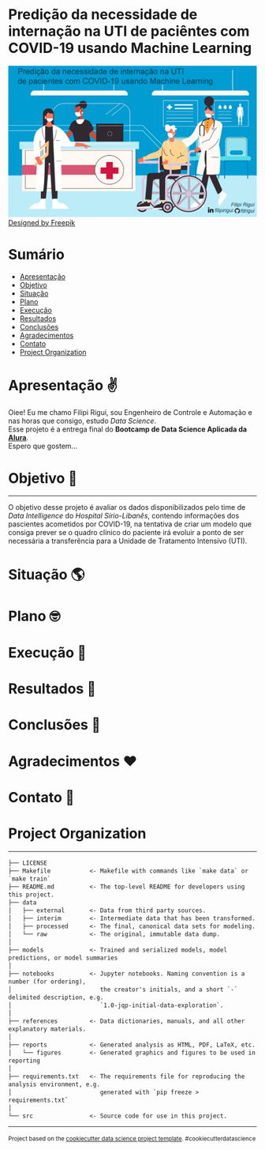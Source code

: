 Predição da necessidade de internação na UTI de paciêntes com COVID-19 usando Machine Learning
==============================

![Cover](https://raw.githubusercontent.com/fdrigui/covid19_icu_admission_prediction/main/img/cover_img_mini.png)
<a href="http://www.freepik.com">Designed by Freepik</a>

# Sumário
<!--ts-->
   * [Apresentação](#apre)
   * [Objetivo](#res)
   * [Situação](#sit)
   * [Plano](#plan)
   * [Execução](#exec)
   * [Resultados](#result)
   * [Conclusões](#concl)
   * [Agradecimentos](#agrad)
   * [Contato](#contato)
   * [Project Organization](#porg)
<!--te-->

<a name="apre"></a>
# Apresentação ✌️
Oiee! Eu me chamo Filipi Rigui, sou Engenheiro de Controle e Automação e nas horas que consigo, estudo *Data Science*.<br> Esse projeto é a entrega final do **Bootcamp de Data Science Aplicada da [Alura](https://www.alura.com.br/)**.<br>
Espero que gostem...<br>

<a name="res"></a>
# Objetivo 📝
------------
O objetivo desse projeto é avaliar os dados disponibilizados pelo time de *Data Intelligence* do *Hospital Sírio-Libanês*, contendo informações dos pascientes acometidos por COVID-19, na tentativa de criar um modelo que consiga prever se o quadro clínico do paciente irá evoluir a ponto de ser necessária a transferência para a Unidade de Tratamento Intensívo (UTI).

<a name="sit"></a>
# Situação 🌎

<a name="plan"></a>
# Plano 🤓

<a name="exec"></a>
# Execução 👊

<a name="result"></a>
# Resultados 🎯

<a name="result"></a>
# Conclusões 🚩

<a name="agrad"></a>
# Agradecimentos ♥️

<a name="contato"></a>
# Contato 🍕

<a name="porg"></a>
# Project Organization
------------

    ├── LICENSE
    ├── Makefile           <- Makefile with commands like `make data` or `make train`
    ├── README.md          <- The top-level README for developers using this project.
    ├── data
    │   ├── external       <- Data from third party sources.
    │   ├── interim        <- Intermediate data that has been transformed.
    │   ├── processed      <- The final, canonical data sets for modeling.
    │   └── raw            <- The original, immutable data dump.
    │
    ├── models             <- Trained and serialized models, model predictions, or model summaries
    │
    ├── notebooks          <- Jupyter notebooks. Naming convention is a number (for ordering),
    │                         the creator's initials, and a short `-` delimited description, e.g.
    │                         `1.0-jqp-initial-data-exploration`.
    │
    ├── references         <- Data dictionaries, manuals, and all other explanatory materials.
    │
    ├── reports            <- Generated analysis as HTML, PDF, LaTeX, etc.
    │   └── figures        <- Generated graphics and figures to be used in reporting
    │
    ├── requirements.txt   <- The requirements file for reproducing the analysis environment, e.g.
    │                         generated with `pip freeze > requirements.txt`
    │
    └── src                <- Source code for use in this project.


--------

<p><small>Project based on the <a target="_blank" href="https://drivendata.github.io/cookiecutter-data-science/">cookiecutter data science project template</a>. #cookiecutterdatascience</small></p>
